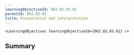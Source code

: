```yaml
---
learningObjectiveId: 062.02.05.02
parentId: 062.02.05
title: Presentation and interpretation
---
```


```tsx eval
<LearningOBjectives learningObjectiveId={062.02.05.02} />
```

## Summary
